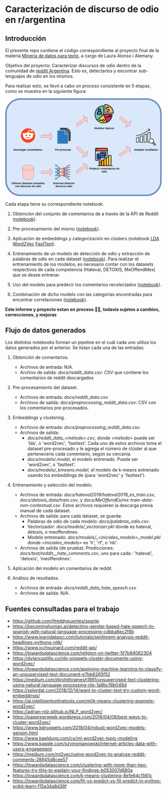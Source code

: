 # Caracterización de discurso de odio en r/argentina
## Introducción

El presente repo contiene el código correspondiente al proyecto final de la materia [Minería de datos para texto](https://sites.google.com/unc.edu.ar/textmining2021/), a cargo de Laura Alonso i Alemany.

Objetivo del proyecto: Caracterizar discursos de odio dentro de la comunidad de [reddit Argentina](https://reddit.com/r/argentina). Esto es, detectarlos y encontrar sub-lenguajes de odio en los mismos.

Para realizar esto, se llevó a cabo un proceso consistente en 5 etapas, como se muestra en la siguiente figura:

![pipeline_reddit](/misc/workflow.drawio.png)


Cada etapa tiene su correspondiente notebook:

1. Obtención del conjunto de comentarios de a través de la API de Reddit ([notebook](https://github.com/EvaVillarrealGuzman/redditHateSpeech/blob/main/src/1_pipeline_download_reddit_comments.ipynb)).
   
2. Pre-procesamiento del mismo ([notebook](https://github.com/EvaVillarrealGuzman/redditHateSpeech/blob/main/src/2_pipeline_preprocessing.ipynb)).

3. Aplicación de embeddings y categorización en clústers (notebook [LDA](https://github.com/EvaVillarrealGuzman/redditHateSpeech/blob/main/src/3a_pipeline_lda.ipynb) [Word2Vec](https://github.com/EvaVillarrealGuzman/redditHateSpeech/blob/main/src/3b_pipeline_embedding_word2vec.ipynb) [FastText](https://github.com/EvaVillarrealGuzman/redditHateSpeech/blob/main/src/3c_pipeline_embedding_fasttext.ipynb)).

4. Entrenamiento de un modelo de detección de odio y extracción de palabras de odio en cada dataset ([notebook](https://github.com/EvaVillarrealGuzman/redditHateSpeech/blob/main/src/4_detect_hate_speech.ipynb)).
Para realizar el entrenamiento de los modelos, es necesario contar con los datasets respectivos de cada competencia (Hateval, DETOXIS, MeOffendMex) que se desee entrenar.

5. Uso del modelo para predecir los comentarios recolectados ([notebook](https://github.com/EvaVillarrealGuzman/redditHateSpeech/blob/main/src/5_pipeline_hate_speech.ipynb)).

6. Combinación de dicho modelo con las categorías encontradas para encontrar correlaciones ([notebook](https://github.com/EvaVillarrealGuzman/redditHateSpeech/blob/main/src/6_pipeline_result.ipynb)).

**Este informe y proyecto estan en proceso 🚧🔨, todavía sujetos a cambios, correcciones, y mejoras**


## Flujo de datos generados

Los distintos notebooks forman un pipeline en el cuál cada uno utiliza los datos generados por el anterior. Se listan cada una de las entradas:

1. Obtención de comentarios. 
    - Archivos de entrada: N/A. 
    - Archivo de salida: *docs/reddit_data.csv*: CSV que contiene los comentarios de reddit descargados

2. Pre-procesamiento del dataset.
    - Archivos de entrada: *docs/reddit_data.csv*.
    - Archivos de salida: *docs/preprocessing_reddit_data.csv*: CSV con los comentarios pre-procesados.
   

3. Embeddings y clustering.
    - Archivos de entrada: *docs/preprocessing_reddit_data.csv*.
    - Archivos de salida: 
      - *docs/reddit_data_<método>.csv*, donde *<método>* puede ser 'lda', o 'word2vec', 'fasttext'. Cada uno de estos archivos toma el dataset pre-procesado y le agrega el número de clúster al que pertenecería cada comentario, según su cercanía.
      - *docs/models/<model>.model*, el modelo entrenado. Puede ser 'word2vec', o 'fasttext'. 
      - *docs/models/<model>_kmeans.model*, el modelo de k-means entrenado usando los embeddings de <model> (para 'word2vec' y 'fasttext').


4. Entrenamiento y selección del modelo.
   - Archivos de entrada: *docs/hateval2019/hateval2019_es_train.csv*, *docs/detoxis_data/train.csv*, y *docs/MeOffendEs/mx-train-data-non-contextual.csv*. Estos archivos requieren la descarga previa manual de cada dataset.
   - Archivos de salida: para cada dataset, se guarda:
     - Palabras de odio de cada modelo: *docs/palabras_odio.csv*.
     - Vectorizador: *docs/models/<dataset>_vectorizer.pkl* donde *<dataset>* es hateval, detoxis, o meoffendmex.
     - Modelo entrenado: *docs/models/<dataset>_<iniciales_modelo>_model.pkl* donde *<iniciales_modelo>* es 'lr', 'rf', o 'nb'.
   - Archivos de salida (de prueba): Predicciones: *docs/test/reddit_<dataset>_hate_comments.csv*, uno para cada <dataset>: 'hateval', 'detoxis', 'meoffendmex'.
   
5. Aplicación del modelo en comentarios de reddit. 
6. Análisis de resultados.
   - Archivos de entrada: *docs/reddit_data_hate_speech.csv*
   - Archivos de salida: N/A.
## Fuentes consultadas para el trabajo
- https://github.com/jfreddypuentes/spanlp
- https://becominghuman.ai/detecting-gender-based-hate-speech-in-spanish-with-natural-language-processing-cdbba6ec2f8b
- https://www.learndatasci.com/tutorials/sentiment-analysis-reddit-headlines-pythons-nltk/
- https://www.jcchouinard.com/reddit-api/
- https://towardsdatascience.com/religion-on-twitter-5f7b84062304
- https://dylancastillo.co/nlp-snippets-cluster-documents-using-word2vec/
- https://towardsdatascience.com/applying-machine-learning-to-classify-an-unsupervised-text-document-e7bb6265f52
- https://medium.com/@rohithramesh1991/unsupervised-text-clustering-using-natural-language-processing-nlp-1a8bc18b048d
- https://xplordat.com/2018/12/14/want-to-cluster-text-try-custom-word-embeddings/
- https://ai.intelligentonlinetools.com/ml/k-means-clustering-example-word2vec/
- https://adrian-rdz.github.io/NLP_word2vec/
- https://paperperweek.wordpress.com/2018/04/09/best-ways-to-cluster-word2vec/
- https://www.kdnuggets.com/2018/04/robust-word2vec-models-gensim.html
- https://www.baeldung.com/cs/ml-word2vec-topic-modeling
- https://www.kaggle.com/szymonjanowski/internet-articles-data-with-users-engagement
- https://medium.com/ml2vec/using-word2vec-to-analyze-reddit-comments-28945d8cee57
- https://towardsdatascience.com/clustering-with-more-than-two-features-try-this-to-explain-your-findings-b053007d680a
- https://towardsdatascience.com/k-means-clustering-8e1e64c1561c
- https://towardsdatascience.com/fit-vs-predict-vs-fit-predict-in-python-scikit-learn-f15a34a8d39f